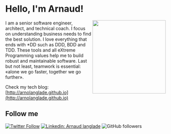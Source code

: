 # Hello, I'm Arnaud!

<img align='right' src="https://media.giphy.com/media/M9gbBd9nbDrOTu1Mqx/giphy.gif" width="230">

I am a senior software engineer, architect, and technical coach. I focus on understanding business needs to find the best solution. I love everything that ends with *DD such as DDD, BDD and TDD. These tools and all eXtreme Programming values help me to build robust and maintainable software. Last but not least, teamwork is essential: «alone we go faster, together we go further». 

Check my tech blog: [http://arnolanglade.github.io](http://arnolanglade.github.io)


## Follow me

[![Twitter Follow](https://img.shields.io/twitter/follow/arnolanglade?label=Follow)](https://twitter.com/arnolanglade)
[![Linkedin: Arnaud langlade](https://img.shields.io/badge/-Arnaud Langlade-blue?style=flat-square&logo=Linkedin&logoColor=white&link=https://www.linkedin.com/in/arnaudlanglade/)](https://www.linkedin.com/in/arnaudlanglade/)
![GitHub followers](https://img.shields.io/github/followers/arnolanglade?label=Follow&style=social)
